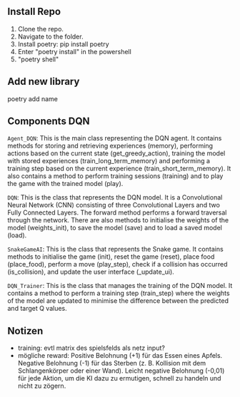 ## Install Repo

1. Clone the repo.
2. Navigate to the folder.
3. Install poetry: pip install poetry
4. Enter "poetry install" in the powershell
5. "poetry shell"

## Add new library
poetry add name

## Components DQN

``Agent_DQN``: This is the main class representing the DQN agent. It contains methods for storing and retrieving experiences (memory), performing actions based on the current state (get_greedy_action), training the model with stored experiences (train_long_term_memory) and performing a training step based on the current experience (train_short_term_memory). It also contains a method to perform training sessions (training) and to play the game with the trained model (play).

``DQN``: This is the class that represents the DQN model. It is a Convolutional Neural Network (CNN) consisting of three Convolutional Layers and two Fully Connected Layers. The forward method performs a forward traversal through the network. There are also methods to initialise the weights of the model (weights_init), to save the model (save) and to load a saved model (load).

``SnakeGameAI``: This is the class that represents the Snake game. It contains methods to initialise the game (init), reset the game (reset), place food (place_food), perform a move (play_step), check if a collision has occurred (is_collision), and update the user interface (_update_ui).

``DQN_Trainer``: This is the class that manages the training of the DQN model. It contains a method to perform a training step (train_step) where the weights of the model are updated to minimise the difference between the predicted and target Q values.

## Notizen

* training: evtl matrix des spielsfelds als netz input?
* mögliche reward:
Positive Belohnung (+1) für das Essen eines Apfels.
Negative Belohnung (-1) für das Sterben (z. B. Kollision mit dem Schlangenkörper oder einer Wand).
Leicht negative Belohnung (-0,01) für jede Aktion, um die KI dazu zu ermutigen, schnell zu handeln und nicht zu zögern.
